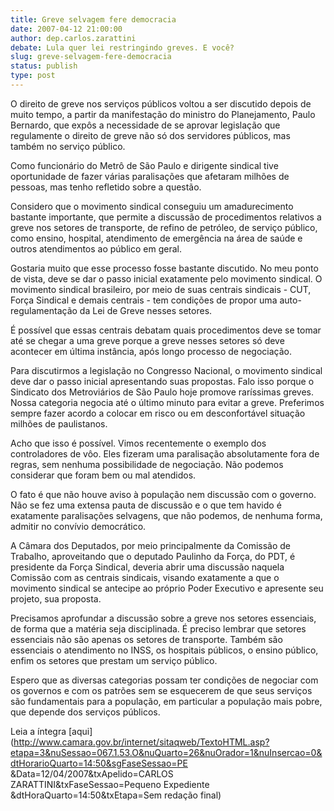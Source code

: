 ```yaml
---
title: Greve selvagem fere democracia
date: 2007-04-12 21:00:00
author: dep.carlos.zarattini
debate: Lula quer lei restringindo greves. E você?
slug: greve-selvagem-fere-democracia
status: publish 
type: post
---
```


  
O direito de greve nos serviços públicos voltou a ser discutido depois de muito tempo, a partir da manifestação do ministro do Planejamento, Paulo Bernardo, que expôs a necessidade de se aprovar legislação que regulamente o direito de greve não só dos servidores públicos, mas também no serviço público.  
  
Como funcionário do Metrô de São Paulo e dirigente sindical tive oportunidade de fazer várias paralisações que afetaram milhões de pessoas, mas tenho refletido sobre a questão.   
  
Considero que o movimento sindical conseguiu um amadurecimento bastante importante, que permite a discussão de procedimentos relativos a greve nos setores de transporte, de refino de petróleo, de serviço público, como ensino, hospital, atendimento de emergência na área de saúde e outros atendimentos ao público em geral.   
  
Gostaria muito que esse processo fosse bastante discutido. No meu ponto de vista, deve se dar o passo inicial exatamente pelo movimento sindical. O movimento sindical brasileiro, por meio de suas centrais sindicais - CUT, Força Sindical e demais centrais - tem condições de propor uma auto-regulamentação da Lei de Greve nesses setores.   
  
É possível que essas centrais debatam quais procedimentos deve se tomar até se chegar a uma greve porque a greve nesses setores só deve acontecer em última instância, após longo processo de negociação.  
  
Para discutirmos a legislação no Congresso Nacional, o movimento sindical deve dar o passo inicial apresentando suas propostas. Falo isso porque o Sindicato dos Metroviários de São Paulo hoje promove raríssimas greves. Nossa categoria negocia até o último minuto para evitar a greve. Preferimos sempre fazer acordo a colocar em risco ou em desconfortável situação milhões de paulistanos.  
  
Acho que isso é possível. Vimos recentemente o exemplo dos controladores de vôo. Eles fizeram uma paralisação absolutamente fora de regras, sem nenhuma possibilidade de negociação. Não podemos considerar que foram bem ou mal atendidos.  
  
O fato é que não houve aviso à população nem discussão com o governo. Não se fez uma extensa pauta de discussão e o que tem havido é exatamente paralisações selvagens, que não podemos, de nenhuma forma, admitir no convívio democrático.  
  
A Câmara dos Deputados, por meio principalmente da Comissão de Trabalho, aproveitando que o deputado Paulinho da Força, do PDT, é presidente da Força Sindical, deveria abrir uma discussão naquela Comissão com as centrais sindicais, visando exatamente a que o movimento sindical se antecipe ao próprio Poder Executivo e apresente seu projeto, sua proposta.  
  
Precisamos aprofundar a discussão sobre a greve nos setores essenciais, de forma que a matéria seja disciplinada. É preciso lembrar que setores essenciais não são apenas os setores de transporte. Também são essenciais o atendimento no INSS, os hospitais públicos, o ensino público, enfim os setores que prestam um serviço público.  
  
Espero que as diversas categorias possam ter condições de negociar com os governos e com os patrões sem se esquecerem de que seus serviços são fundamentais para a população, em particular a população mais pobre, que depende dos serviços públicos.  
  
Leia a íntegra [aqui](http://www.camara.gov.br/internet/sitaqweb/TextoHTML.asp?etapa=3&nuSessao=067.1.53.O&nuQuarto=26&nuOrador=1&nuInsercao=0&dtHorarioQuarto=14:50&sgFaseSessao=PE        &Data=12/04/2007&txApelido=CARLOS ZARATTINI&txFaseSessao=Pequeno Expediente            &dtHoraQuarto=14:50&txEtapa=Sem redação final)
